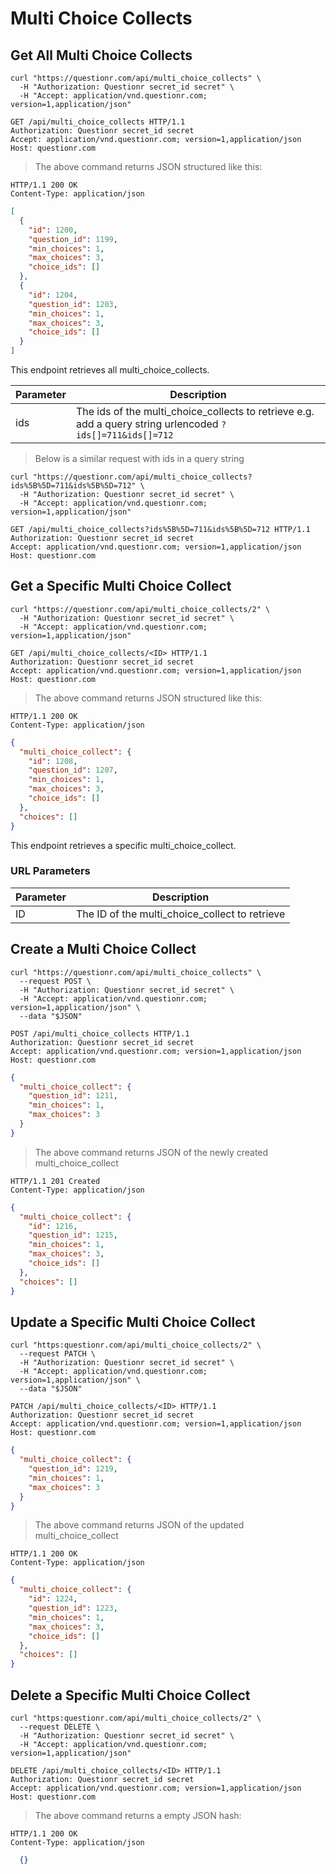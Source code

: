 # Multi Choice Collects

## Get All Multi Choice Collects

```shell
curl "https://questionr.com/api/multi_choice_collects" \
  -H "Authorization: Questionr secret_id secret" \
  -H "Accept: application/vnd.questionr.com; version=1,application/json"
```

```http
GET /api/multi_choice_collects HTTP/1.1
Authorization: Questionr secret_id secret
Accept: application/vnd.questionr.com; version=1,application/json
Host: questionr.com
```

> The above command returns JSON structured like this:

```http
HTTP/1.1 200 OK
Content-Type: application/json
```
```json
[
  {
    "id": 1200,
    "question_id": 1199,
    "min_choices": 1,
    "max_choices": 3,
    "choice_ids": []
  },
  {
    "id": 1204,
    "question_id": 1203,
    "min_choices": 1,
    "max_choices": 3,
    "choice_ids": []
  }
]
```

This endpoint retrieves all multi_choice_collects.


Parameter | Description
--------- | -----------
ids | The ids of the multi_choice_collects to retrieve e.g. add a query string urlencoded `?ids[]=711&ids[]=712`

> Below is a similar request with ids in a query string

```shell
curl "https://questionr.com/api/multi_choice_collects?ids%5B%5D=711&ids%5B%5D=712" \
  -H "Authorization: Questionr secret_id secret" \
  -H "Accept: application/vnd.questionr.com; version=1,application/json"
```
```http
GET /api/multi_choice_collects?ids%5B%5D=711&ids%5B%5D=712 HTTP/1.1
Authorization: Questionr secret_id secret
Accept: application/vnd.questionr.com; version=1,application/json
Host: questionr.com
```

## Get a Specific Multi Choice Collect

```shell
curl "https://questionr.com/api/multi_choice_collects/2" \
  -H "Authorization: Questionr secret_id secret" \
  -H "Accept: application/vnd.questionr.com; version=1,application/json"
```

```http
GET /api/multi_choice_collects/<ID> HTTP/1.1
Authorization: Questionr secret_id secret
Accept: application/vnd.questionr.com; version=1,application/json
Host: questionr.com
```

> The above command returns JSON structured like this:

```http
HTTP/1.1 200 OK
Content-Type: application/json
```
```json
{
  "multi_choice_collect": {
    "id": 1208,
    "question_id": 1207,
    "min_choices": 1,
    "max_choices": 3,
    "choice_ids": []
  },
  "choices": []
}
```

This endpoint retrieves a specific multi_choice_collect.

### URL Parameters

Parameter | Description
--------- | -----------
ID | The ID of the multi_choice_collect to retrieve



## Create a Multi Choice Collect



```shell
curl "https://questionr.com/api/multi_choice_collects" \
  --request POST \
  -H "Authorization: Questionr secret_id secret" \
  -H "Accept: application/vnd.questionr.com; version=1,application/json" \
  --data "$JSON"
```

```http
POST /api/multi_choice_collects HTTP/1.1
Authorization: Questionr secret_id secret
Accept: application/vnd.questionr.com; version=1,application/json
Host: questionr.com
```
```json
{
  "multi_choice_collect": {
    "question_id": 1211,
    "min_choices": 1,
    "max_choices": 3
  }
}
```

> The above command returns JSON of the newly created multi_choice_collect

```http
HTTP/1.1 201 Created
Content-Type: application/json
```
```json
{
  "multi_choice_collect": {
    "id": 1216,
    "question_id": 1215,
    "min_choices": 1,
    "max_choices": 3,
    "choice_ids": []
  },
  "choices": []
}
```

## Update a Specific Multi Choice Collect



```shell
curl "https:questionr.com/api/multi_choice_collects/2" \
  --request PATCH \
  -H "Authorization: Questionr secret_id secret" \
  -H "Accept: application/vnd.questionr.com; version=1,application/json" \
  --data "$JSON"
```
```http
PATCH /api/multi_choice_collects/<ID> HTTP/1.1
Authorization: Questionr secret_id secret
Accept: application/vnd.questionr.com; version=1,application/json
Host: questionr.com
```
```json
{
  "multi_choice_collect": {
    "question_id": 1219,
    "min_choices": 1,
    "max_choices": 3
  }
}
```

> The above command returns JSON of the updated multi_choice_collect

```http
HTTP/1.1 200 OK
Content-Type: application/json
```
```json
{
  "multi_choice_collect": {
    "id": 1224,
    "question_id": 1223,
    "min_choices": 1,
    "max_choices": 3,
    "choice_ids": []
  },
  "choices": []
}
```


## Delete a Specific Multi Choice Collect



```shell
curl "https:questionr.com/api/multi_choice_collects/2" \
  --request DELETE \
  -H "Authorization: Questionr secret_id secret" \
  -H "Accept: application/vnd.questionr.com; version=1,application/json"
```

```http
DELETE /api/multi_choice_collects/<ID> HTTP/1.1
Authorization: Questionr secret_id secret
Accept: application/vnd.questionr.com; version=1,application/json
Host: questionr.com
```

> The above command returns a empty JSON hash:

```http
HTTP/1.1 200 OK
Content-Type: application/json
```
```json
  {}
```

